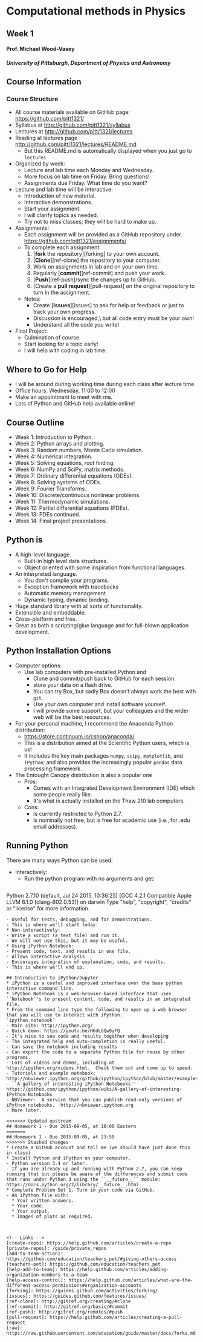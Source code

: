 # Computational methods in Physics
## Week 1
#### Prof. Michael Wood-Vasey
##### University of Pittsburgh, Department of Physics and Astronomy

## Course Information

### Course Structure
* All course materials available on GitHub page: https://github.com/pitt1321/
* Syllabus at http://github.com/pitt1321/syllabus
* Lectures at http://github.com/pitt/1321/lectures
* Reading at lectures page http://github.com/pitt/1321/lectures/README.md
  - But this README.md is automatically displayed when you just go to `lectures`
* Organized by week:
  - Lecture and lab time each Monday and Wednesday.
  - More focus on lab time on Friday.  Bring questions!
  - Assignments due Friday.  What time do you want?
* Lecture and lab time will be interactive:
  - Introduction of new material.
  - Interactive demonstrations.
  - Start your assignment.
  - I will clarify topics as needed.
  - Try not to miss classes; they will be hard to make up.
* Assignments:
  - Each assignment will be provided as a GitHub repository under.
    https://github.com/pitt1321/assignments/
  - To complete each assignment:
    1. [**fork** the repository][forking] to your own account.
    2. [**Clone**][ref-clone] the repository to your computer.
    3. Work on assignments in lab and on your own time.
    4. Regularly [**commit**][ref-commit] and push your work.
    5. [**Push**][ref-push]/sync the changes up to GitHub.
    6. [Create a **pull request**][pull-request] on the original repository to turn in the assignment.
  - Notes:
    * Create [**Issues**][issues] to ask for help or feedback or just to track your own progress.
    * Discussion is encouraged,\\ but all code entry must be your own!
    * Understand all the code you write!
* Final Project:
  - Culmination of course.
  - Start looking for a topic early!
  - I will help with coding in lab time.

## Where to Go for Help
* I will be around during working time during each class after lecture time.
* Office hours: Wednesday, 11:00 to 12:00
* Make an appointment to meet with me.
* Lots of Python and GitHub help available online!

## Course Outline
* Week 1: Introduction to Python.
* Week 2: Python arrays and plotting.
* Week 3: Random numbers, Monte Carlo simulation.
* Week 4: Numerical integration.
* Week 5: Solving equations, root finding.
* Week 6: NumPy and SciPy, matrix methods.
* Week 7: Ordinary differential equations (ODEs).
* Week 8: Solving systems of ODEs.
* Week 9: Fourier Transforms.
* Week 10: Discrete/continuous nonlinear problems.
* Week 11: Thermodynamic simulations.
* Week 12: Partial differential equations (PDEs).
* Week 13: PDEs continued.
* Week 14: Final project presentations.

## Python is 
* A high-level language.
  - Built-in high level data structures.
  - Object oriented with some inspiration from functional languages.
* An interpreted language.
  - You don't compile your programs.
  - Exception framework with tracebacks
  - Automatic memory management
  - Dynamic typing, dynamic binding.
* Huge standard library with all sorts of functionality.
* Extensible and embeddable.
* Cross-platform and free.
* Great as both a scripting/glue language and for full-blown application development.

## Python Installation Options
* Computer options:
  - Use lab computers with pre-installed Python and 
    * Clone and commit/push back to GitHub for each session.
    * store your data on a flash drive.
    * You can try Box, but sadly Box doesn't always work the best with `git`.
    * Use your own computer and install software yourself.
    * I will provide some support, but your colleagues and the wider web will be the best resources.
* For your personal machine, I recommend the Anaconda Python distribution:
  - https://store.continuum.io/cshop/anaconda/
  - This is a distribution aimed at the Scientific Python users, which is us!
  - It includes the key main packages `numpy`, `scipy`, `matplotlib`, and `iPython`; and also provides the increasingly popular `pandas` data processing framework.
* The Entought Canopy distribution is also a popular one
  - Pros: 
    * Comes with an Integrated Development Environment (IDE) which some people really like.  
    * It's what is actually installed on the Thaw 210 lab computers.
  - Cons: 
    * Is currently restricted to Python 2.7.
    * Is nominally not free, but is free for academic use (i.e., for .edu email addresses).


## Running Python
There are many ways Python can be used:
* Interactively:
  - Run the python program with no arguments and get:
  ```
Python 2.7.10 (default, Jul 24 2015, 10:36:25) 
[GCC 4.2.1 Compatible Apple LLVM 6.1.0 (clang-602.0.53)] on darwin
Type "help", "copyright", "credits" or "license" for more information.
>>> 
  ```
  - Useful for tests, debugging, and for demonstrations.
  - This is where we'll start today.
* Non-interactively:
  - Write a script (a text file) and run it.
  - We will not use this, but it may be useful.
* Using iPython Notebook:
  - Present code, text, and results in one file.
  - Allows interactive analysis
  - Encourages integration of explanation, code, and results.
  - This is where we'll end up.

## Introduction to iPython/Jupyter
* iPython is a useful and improved interface over the base python interactive command line.
* iPython Notebook is a web-browser-based interface that uses ``Notebook''s to present content, code, and results in an integrated file.
* From the command line type the following to open up a web browser that you will use to interact with iPython.
`ipython notebook`
  - Main site: http://ipython.org/
  - Quick demo: https://youtu.be/H6dLGQw9yFQ
  - It's nice to see code and results together when developing
  - The integrated help and auto-completion is really useful.
  - Can save the notebook including results
  - Can export the code to a separate Python file for reuse by other programs.
  - Lots of videos and demos, including at http://ipython.org/videos.html.  Check them out and come up to speed.
  - Tutorials and example notebook:  http://nbviewer.ipython.org/github/ipython/ipython/blob/master/examples/Notebook/Index.ipynb
  - ``A gallery of interesting iPython Notebooks'' https://github.com/ipython/ipython/wiki/A-gallery-of-interesting-IPython-Notebooks
  - NBViewer:  A service that you can publish read-only versions of iPython notebooks.  http://nbviewer.ipython.org
  - More later.

<<<<<<< Updated upstream
## Homework 1 - Due 2015-09-05, at 18:00 Eastern
=======
## Homework 1 - Due 2015-09-05, at 23:59
>>>>>>> Stashed changes
* Create a GitHub account and tell me (we should have just done this in class)
* Install Python and iPython on your computer.
  - Python version 3.4 or later.
  - If you are already up and running with Python 2.7, you can keep running that but please be aware of the differences and submit code that runs under Python 3 using the ``__future__`` module: https://docs.python.org/2/library/__future__.html
* Complete Problem Set 1. Turn in your code via GitHub.
  - An iPython file with:
    * Your written answers.
    * Your code.
    * Your output.
    * Images of plots as required.



<!-- Links -->
[create-repo]: https://help.github.com/articles/create-a-repo
[private-repos]: /guide/private_repos
[add-to-team-action]: https://github.com/education/teachers_pet/#giving-others-access
[teachers-pet]: https://github.com/education/teachers_pet
[help-add-to-team]: https://help.github.com/articles/adding-organization-members-to-a-team
[help-access-control]: https://help.github.com/articles/what-are-the-different-access-permissions#organization-accounts
[forking]: https://guides.github.com/activities/forking/
[issues]: https://guides.github.com/features/issues/
[ref-clone]: http://gitref.org/creating/#clone
[ref-commit]: http://gitref.org/basic/#commit
[ref-push]: http://gitref.org/remotes/#push
[pull-request]: https://help.github.com/articles/creating-a-pull-request
[raw]: https://raw.githubusercontent.com/education/guide/master/docs/forks.md
